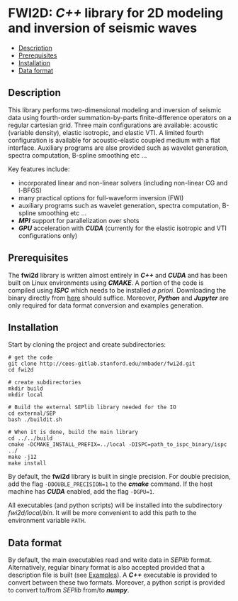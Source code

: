 # FWI2D: **_C++_** library for 2D modeling and inversion of seismic waves

- [Description](#Description)
- [Prerequisites](#Prerequisites)
- [Installation](#Installation)
- [Data format](#Data-format)

## Description

This library performs two-dimensional modeling and inversion of seismic data using fourth-order summation-by-parts finite-difference operators on a regular cartesian grid. Three main configurations are available: acoustic (variable density), elastic isotropic, and elastic VTI. A limited fourth configuration is available for acoustic-elastic coupled medium with a flat interface. Auxiliary programs are alse provided such as wavelet generation, spectra computation, B-spline smoothing etc ...

Key features include:

* incorporated linear and non-linear solvers (including non-linear CG and l-BFGS)
* many practical options for full-waveform inversion (FWI)
* auxiliary programs such as wavelet generation, spectra computation, B-spline smoothing etc ...
* **_MPI_** support for parallelization over shots
* **_GPU_** acceleration with **_CUDA_** (currently for the elastic isotropic and VTI configurations only)

## Prerequisites

The **fwi2d** library is written almost entirely in **_C++_** and **_CUDA_** and has been built on Linux environments using **_CMAKE_**. A portion of the code is compiled using **_ISPC_** which needs to be installed *a priori*. Downloading the binary directly from [here](https://ispc.github.io/) should suffice. Moreover, **_Python_** and **_Jupyter_** are only required for data format conversion and examples generation.

## Installation

Start by cloning the project and create subdirectories:
```
# get the code
git clone http://cees-gitlab.stanford.edu/nmbader/fwi2d.git
cd fwi2d

# create subdirectories
mkdir build
mkdir local

# Build the external SEPlib library needed for the IO
cd external/SEP
bash ./buildit.sh

# When it is done, build the main library
cd ../../build
cmake -DCMAKE_INSTALL_PREFIX=../local -DISPC=path_to_ispc_binary/ispc ../
make -j12
make install
```
By default, the **fwi2d** library is built in single precision. For double precision, add the flag `-DDOUBLE_PRECISION=1`
 to the **_cmake_** command. If the host machine has **_CUDA_** enabled, add the flag `-DGPU=1`.

All executables (and python scripts) will be installed into the subdirectory *fwi2d/local/bin*. It will be more convenient to add this path to the environment variable `PATH`.

## Data format

By default, the main executables read and write data in *SEPlib* format. Alternatively, regular binary format is also accepted provided that a description file is built (see [Examples](http://cees-gitlab.stanford.edu/nmbader/fwi2d)). A **_C++_** executable is provided to convert between these two formats. Moreover, a python script is provided to convert to/from *SEPlib* from/to **_numpy_**.
